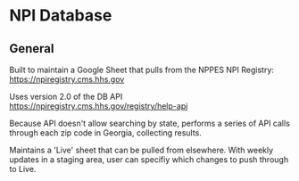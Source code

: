 # NPI Database

## General

Built to maintain a Google Sheet that pulls from the NPPES NPI Registry: https://npiregistry.cms.hhs.gov

Uses version 2.0 of the DB API https://npiregistry.cms.hhs.gov/registry/help-api

Because API doesn't allow searching by state, performs a series of API calls through each zip code in Georgia, collecting results.

Maintains a 'Live' sheet that can be pulled from elsewhere. With weekly updates in a staging area, user can specifiy which changes to push through to Live.
